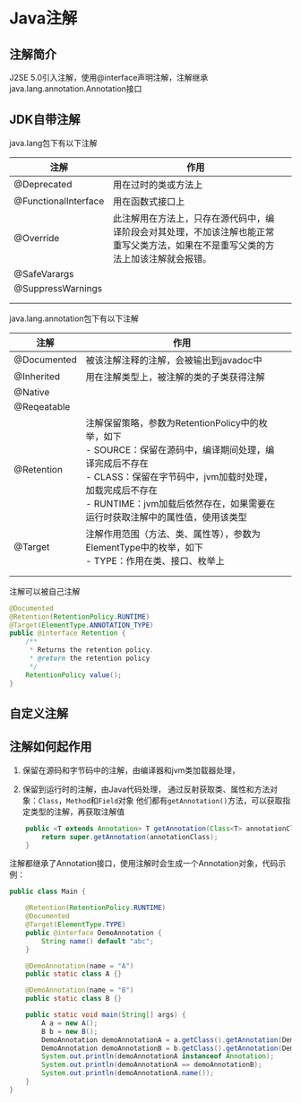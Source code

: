 # Java注解

## 注解简介

J2SE 5.0引入注解，使用@interface声明注解，注解继承java.lang.annotation.Annotation接口



## JDK自带注解

java.lang包下有以下注解

| 注解                 | 作用                                                         |      |
| -------------------- | ------------------------------------------------------------ | ---- |
| @Deprecated          | 用在过时的类或方法上                                         |      |
| @FunctionalInterface | 用在函数式接口上                                             |      |
| @Override            | 此注解用在方法上，只存在源代码中，编译阶段会对其处理，不加该注解也能正常重写父类方法，如果在不是重写父类的方法上加该注解就会报错。 |      |
| @SafeVarargs         |                                                              |      |
| @SuppressWarnings    |                                                              |      |
|                      |                                                              |      |
|                      |                                                              |      |

java.lang.annotation包下有以下注解

| 注解        | 作用                                                         |      |
| ----------- | ------------------------------------------------------------ | ---- |
| @Documented | 被该注解注释的注解，会被输出到javadoc中                      |      |
| @Inherited  | 用在注解类型上，被注解的类的子类获得注解                     |      |
| @Native     |                                                              |      |
| @Reqeatable |                                                              |      |
| @Retention  | 注解保留策略，参数为RetentionPolicy中的枚举，如下<br />- SOURCE：保留在源码中，编译期间处理，编译完成后不存在<br />- CLASS：保留在字节码中，jvm加载时处理，加载完成后不存在<br />- RUNTIME：jvm加载后依然存在，如果需要在运行时获取注解中的属性值，使用该类型 |      |
| @Target     | 注解作用范围（方法、类、属性等），参数为ElementType中的枚举，如下<br />- TYPE：作用在类、接口、枚举上 |      |
|             |                                                              |      |
|             |                                                              |      |

注解可以被自己注解

```java
@Documented
@Retention(RetentionPolicy.RUNTIME)
@Target(ElementType.ANNOTATION_TYPE)
public @interface Retention {
    /**
     * Returns the retention policy.
     * @return the retention policy
     */
    RetentionPolicy value();
}
```



## 自定义注解





## 注解如何起作用

1. 保留在源码和字节码中的注解，由编译器和jvm类加载器处理，

2. 保留到运行时的注解，由Java代码处理，
   通过反射获取类、属性和方法对象：`Class`，`Method`和`Field`对象
   他们都有`getAnnotation()`方法，可以获取指定类型的注解，再获取注解值

```java
    public <T extends Annotation> T getAnnotation(Class<T> annotationClass) {
        return super.getAnnotation(annotationClass);
    }
```

注解都继承了Annotation接口，使用注解时会生成一个Annotation对象，代码示例：

```java
public class Main {

    @Retention(RetentionPolicy.RUNTIME)
    @Documented
    @Target(ElementType.TYPE)
    public @interface DemoAnnotation {
        String name() default "abc";
    }

    @DemoAnnotation(name = "A")
    public static class A {}

    @DemoAnnotation(name = "B")
    public static class B {}

    public static void main(String[] args) {
        A a = new A();
        B b = new B();
        DemoAnnotation demoAnnotationA = a.getClass().getAnnotation(DemoAnnotation.class);
        DemoAnnotation demoAnnotationB = b.getClass().getAnnotation(DemoAnnotation.class);
        System.out.println(demoAnnotationA instanceof Annotation);
        System.out.println(demoAnnotationA == demoAnnotationB);
        System.out.println(demoAnnotationA.name());
    }
}
```



